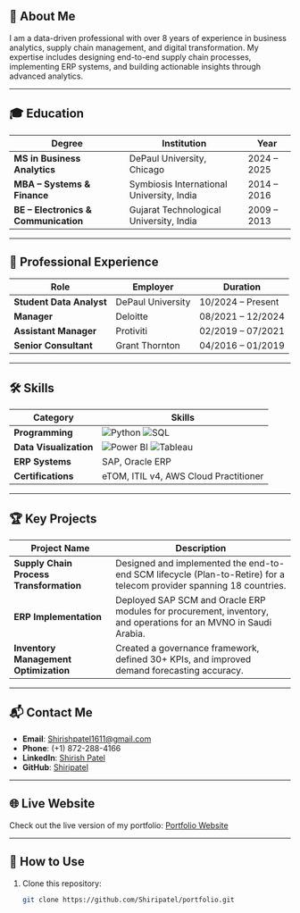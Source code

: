 ## 📄 **About Me**
I am a data-driven professional with over 8 years of experience in business analytics, supply chain management, and digital transformation. My expertise includes designing end-to-end supply chain processes, implementing ERP systems, and building actionable insights through advanced analytics.

---

## 🎓 **Education**

| Degree                          | Institution                            | Year         |
|---------------------------------|----------------------------------------|--------------|
| **MS in Business Analytics**    | DePaul University, Chicago                         | 2024 – 2025  |
| **MBA – Systems & Finance**     | Symbiosis International University, India | 2014 – 2016  |
| **BE – Electronics & Communication** | Gujarat Technological University, India | 2009 – 2013  |

---

## 💼 **Professional Experience**

| Role                              | Employer             | Duration               |
|-----------------------------------|----------------------|------------------------|
| **Student Data Analyst**          | DePaul University    | 10/2024 – Present      |
| **Manager**                       | Deloitte             | 08/2021 – 12/2024      |
| **Assistant Manager**             | Protiviti            | 02/2019 – 07/2021      |
| **Senior Consultant**             | Grant Thornton       | 04/2016 – 01/2019      |

---

## 🛠 **Skills**

| Category              | Skills                                                                                                  |
|-----------------------|--------------------------------------------------------------------------------------------------------|
| **Programming**       | ![Python](https://img.shields.io/badge/-Python-blue?logo=python) ![SQL](https://img.shields.io/badge/-SQL-orange?logo=sql) |
| **Data Visualization**| ![Power BI](https://img.shields.io/badge/-Power%20BI-yellow?logo=power-bi) ![Tableau](https://img.shields.io/badge/-Tableau-blueviolet?logo=tableau) |
| **ERP Systems**       | SAP, Oracle ERP                                                                                       |
| **Certifications**    | eTOM, ITIL v4, AWS Cloud Practitioner                                                                 |

---

## 🏆 **Key Projects**

| Project Name                              | Description                                                                                                     |
|------------------------------------------|-----------------------------------------------------------------------------------------------------------------|
| **Supply Chain Process Transformation**  | Designed and implemented the end-to-end SCM lifecycle (Plan-to-Retire) for a telecom provider spanning 18 countries. |
| **ERP Implementation**                   | Deployed SAP SCM and Oracle ERP modules for procurement, inventory, and operations for an MVNO in Saudi Arabia.    |
| **Inventory Management Optimization**    | Created a governance framework, defined 30+ KPIs, and improved demand forecasting accuracy.                        |

---

## 📬 **Contact Me**

- **Email**: [Shirishpatel1611@gmail.com](mailto:Shirishpatel1611@gmail.com)  
- **Phone**: (+1) 872-288-4166  
- **LinkedIn**: [Shirish Patel](https://linkedin.com/in/shirishpatel)  
- **GitHub**: [Shiripatel](https://github.com/Shiripatel)

---

## 🌐 **Live Website**

Check out the live version of my portfolio: [Portfolio Website](https://shiripatel.github.io/portfolio/)

---

## 🚀 **How to Use**

1. Clone this repository:
   ```bash
   git clone https://github.com/Shiripatel/portfolio.git
